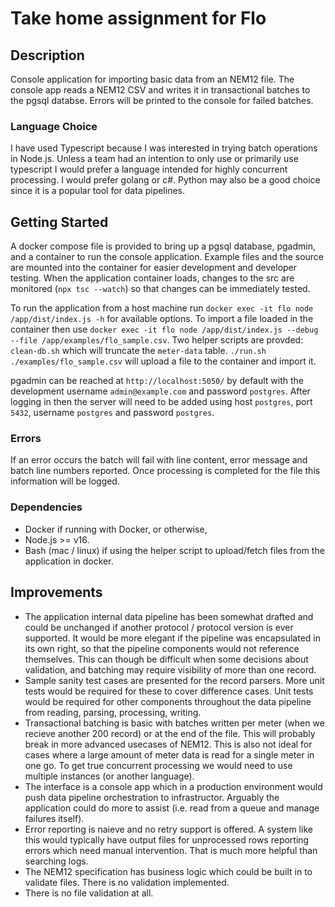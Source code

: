# Take home assignment for Flo

## Description

Console application for importing basic data from an NEM12 file. The console app reads a NEM12 CSV and writes it in transactional batches to the pgsql databse. Errors will be printed to the console for failed batches.

### Language Choice
I have used Typescript because I was interested in trying batch operations in Node.js. Unless a team had an intention to only use or primarily use typescript I would prefer a language intended for highly concurrent processing. I would prefer golang or c#. Python may also be a good choice since it is a popular tool for data pipelines.

## Getting Started

A docker compose file is provided to bring up a pgsql database, pgadmin, and a container to run the console application. Example files and the source are mounted into the container for easier development and developer testing. When the application container loads, changes to the src are monitored (`npx tsc --watch`) so that changes can be immediately tested.

To run the application from a host machine run `docker exec -it flo node /app/dist/index.js -h` for available options. To import a file loaded in the container then use `docker exec -it flo node /app/dist/index.js --debug --file /app/examples/flo_sample.csv`. Two helper scripts are provded: `clean-db.sh` which will truncate the `meter-data` table. `./run.sh ./examples/flo_sample.csv` will upload a file to the container and import it.

pgadmin can be reached at `http://localhost:5050/` by default with the development username `admin@example.com` and password `postgres`. After logging in then the server will need to be added using host `postgres`, port `5432`, username `postgres` and password `postgres`. 

### Errors
If an error occurs the batch will fail with line content, error message and batch line numbers reported. Once processing is completed for the file this information will be logged.

### Dependencies
* Docker if running with Docker, or otherwise, 
* Node.js >= v16.
* Bash (mac / linux) if using the helper script to upload/fetch files from the application in docker.

## Improvements

* The application internal data pipeline has been somewhat drafted and could be unchanged if another protocol / protocol version is ever supported. It would be more elegant if the pipeline was encapsulated in its own right, so that the pipeline components would not reference themselves. This can though be difficult when some decisions about validation, and batching may require visibility of more than one record.
* Sample sanity test cases are presented for the record parsers. More unit tests would be required for these to cover difference cases. Unit tests would be required for other components throughout the data pipeline from reading, parsing, processing, writing.
* Transactional batching is basic with batches written per meter (when we recieve another 200 record) or at the end of the file. This will probably break in more advanced usecases of NEM12. This is also not ideal for cases where a large amount of meter data is read for a single meter in one go. To get true concurrent processing we would need to use multiple instances (or another language).
* The interface is a console app which in a production environment would push data pipeline orchestration to infrastructor. Arguably the application could do more to assist (i.e. read from a queue and manage failures itself).
* Error reporting is naieve and no retry support is offered. A system like this would typically have output files for unprocessed rows reporting errors which need manual intervention. That is much more helpful than searching logs.
* The NEM12 specification has business logic which could be built in to validate files. There is no validation implemented.
* There is no file validation at all.